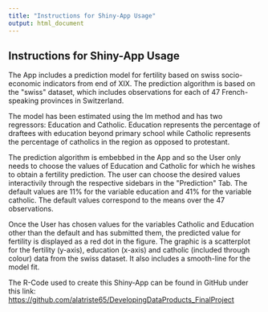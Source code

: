 ```yaml
---
title: "Instructions for Shiny-App Usage"
output: html_document
---
```


## Instructions for Shiny-App Usage

The App includes a prediction model for fertility based on swiss socio-economic indicators from end of XIX.
The prediction algorithm is based on the "swiss" dataset, which includes observations for each of 47 French-speaking provinces in Switzerland. 

The model has been estimated using the lm method and has two regressors: Education and Catholic.
Education represents the percentage of draftees with education beyond primary school while Catholic represents the percentage of catholics in the region as opposed to protestant.

The prediction algorithm is embebbed in the App and so the User only needs to choose the values of Education and Catholic for which he wishes to obtain a fertility prediction. The user can choose the desired values interactivily through the respective sidebars in the "Prediction" Tab. The default values are 11% for the variable education and 41% for the variable catholic. The default values correspond to the means over the 47 observations.

Once the User has chosen values for the variables Catholic and Education other than the default and has submitted them, the predicted value for fertility is displayed as a red dot in the figure. The graphic is a scatterplot for the fertility (y-axis), education (x-axis) and catholic (included through colour) data from the swiss dataset. It also includes a smooth-line for the model fit. 

The R-Code used to create this Shiny-App can be found in GitHub under this link:
https://github.com/alatriste65/DevelopingDataProducts_FinalProject

